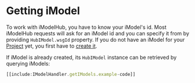 # Getting iModel

To work with iModelHub, you have to know your iModel's id. Most iModelHub requests will ask for an iModel id and you can specify it from by providing `HubIModel.wsgId` property. If you do not have an iModel for your [Project]($context-registry-client) yet, you first have to [create it](./CreateiModel.md).

If iModel is already created, its `HubIModel` instance can be retrieved by querying iModels:

```ts
[[include:IModelHandler.getIModels.example-code]]
```

